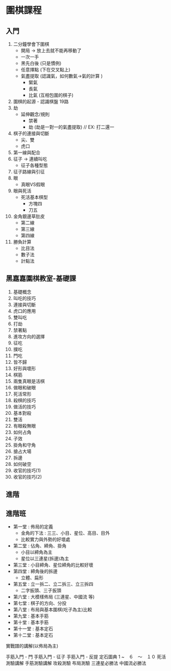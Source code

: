 # 圍棋課程

## 入門

1. 二分鐘學會下圍棋
   * 開局 -> 放上去就不能再移動了
   * 一次一手
   * 黑先白後 (只是慣例)
   * 任意擇點 (下在交叉點上)
   * 氣盡提取 (認識氣，如何數氣->氣的計算 )
        - 緊氣
        - 長氣
        - 比氣 (互相包圍的棋子)
2. 圍棋的起源
        - 認識棋盤 19路
3. 劫
   * 延伸觀念/規則
        - 禁著
        - 劫 (劫是一對一的氣盡提取)  // EX: 打二還一
4. 棋子的連接與切斷
   * 尖、雙
   * 虎口
5. 第一線與配合
6. 征子 -> 連續叫吃
   * 征子各種型態
7. 征子路線與引征
8. 眼
   * 真眼VS假眼
9. 眼與死活
   * 死活基本棋型
        - 方塊四
        - 刀五
10. 金角銀邊草肚皮
     - 第二線
     - 第三線
     - 第四線
11. 勝負計算
     - 比目法
     - 數子法
     - 計點法
    

## 黑嘉嘉圍棋教室-基礎課

1. 基礎概念
2. 叫吃的技巧
3. 連接與切斷
4. 虎口的應用
5. 雙叫吃
6. 打劫
7. 禁著點
8. 進攻方向的選擇
9. 征吃
10. 撲吃
11. 門吃
12. 皆不歸
13. 好形與壞形
14. 棋筋
15. 兩隻真眼是活棋
16. 做眼和破眼
17. 死活常形
18. 殺棋的技巧
19. 做活的技巧
20. 基本對殺
21. 雙活
22. 有眼殺無眼
23. 如何占角
24. 子效
25. 掛角和守角
26. 搶占大場
27. 拆邊
28. 如何破空
29. 收官的技巧(1)
30. 收官的技巧(2)


## 進階

## 進階班
* 第一堂 : 佈局的定義
   * 金角的下法 : 三三、小目、星位、高目、目外
   * 比較實力與外勢的好壞處
* 第二堂 : 佔角、締角、掛角
   * 小目以締角為主
   * 星位以三連星(拆邊)為主 
* 第三堂 : 小目締角、星位締角的比較好壞
* 第四堂 : 締角後的拆邊
   * 立體、扁形
* 第五堂 : 立一拆二、立二拆三、立三拆四
    * 二字扳頭、三子扳頭
* 第六堂 : 大模樣佈局 (三連星、中國流 等)
* 第七堂 : 棋子的方向、分投
* 第八堂 : 布局與基本圍棋(吃子為主)比較
* 第九堂 : 基本手筋
* 第十堂 : 基本手筋
* 第十一堂 : 基本定石
* 第十二堂 : 基本定石

實戰譜的講解(以佈局為主)

手筋入門 - 門
手筋入門 - 征子
手筋入門 - 反提
定石圖典 1 ~　６　～　１０
死活測驗講解
手筋測驗講解
攻殺測驗
布局測驗
三連星必勝法
中國流必勝法
